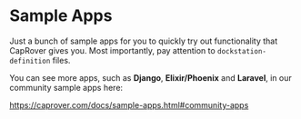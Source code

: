 # Sample Apps

Just a bunch of sample apps for you to quickly try out functionality that CapRover gives you. Most importantly, pay attention to `dockstation-definition` files. 

You can see more apps, such as **Django**, **Elixir/Phoenix** and **Laravel**, in our community sample apps here:

https://caprover.com/docs/sample-apps.html#community-apps
